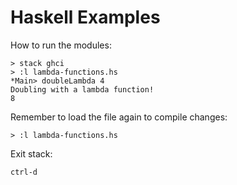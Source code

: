 # Haskell Examples

How to run the modules:

```
> stack ghci
> :l lambda-functions.hs
*Main> doubleLambda 4
Doubling with a lambda function!
8
```
Remember to load the file again to compile changes:

```
> :l lambda-functions.hs
```

Exit stack: 

```ctrl-d```
